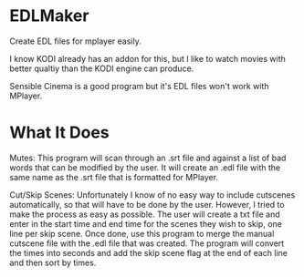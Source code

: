 # EDLMaker
Create EDL files for mplayer easily.

I know KODI already has an addon for this, but I like to watch movies with better qualtiy than the KODI engine can produce.

Sensible Cinema is a good program but it's EDL files won't work with MPlayer. 

# What It Does
Mutes:
This program will scan through an .srt file and against a list of bad words that can be modified by the user. It will create an .edl file with the same name as the .srt file that is formatted for MPlayer. 

Cut/Skip Scenes:
Unfortunately I know of no easy way to include cutscenes automatically, so that will have to be done by the user. However, I tried to make the process as easy as possible. The user will create a txt file and enter in the start time and end time for the scenes they wish to skip, one line per skip scene. Once done, use this program to merge the manual cutscene file with the .edl file that was created. The program will convert the times into seconds and add the skip scene flag at the end of each line and then sort by times.
